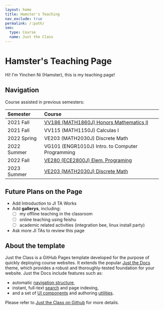 ```yaml
---
layout: home
title: Hamster's Teaching
nav_exclude: true
permalink: /:path/
seo:
  type: Course
  name: Just the Class
---
```


# Hamster's Teaching Page

Hi! I'm Yinchen Ni (Hamster), this is my teaching page!


## Navigation

Course assisted in previous semesters:

|Semester    |   Course                                          |
|:-----------|:--------------------------------------------------|
|2021 Fall   |[VV186 (MATH1860J) Honors Mathematics II](VV186.md)|
|2021 Fall   |VV115 (MATH1150J) Calculas I                       |
|2022 Spring |VE203 (MATH2030J) Discrete Math                    |
|2022 Summer |VG101 (ENGR1010J) Intro. to Computer Programming   |
|2022 Fall   |[VE280 (ECE2800J) Elem. Programing](VE280.md)      |
|2023 Summer |[VE203 (MATH2030J) Discrete Math](VE203.md)        |

## Future Plans on the Page

+ Add Introduction to JI TA Works
+ Add **gallerys**, including:
  - [ ] my offline teaching in the classroom
  - [ ] online teaching using feishu
  - [ ] academic related activities (integration bee, linux install party)
+ Ask more JI TAs to review this page

## About the template

Just the Class is a GitHub Pages template developed for the purpose of quickly deploying course websites. It extends the popular [Just the Docs](https://github.com/just-the-docs/just-the-docs) theme, which provides a robust and thoroughly-tested foundation for your website. Just the Docs include features such as:

- automatic [navigation structure](https://just-the-docs.github.io/just-the-docs/docs/navigation-structure/),
- instant, full-text [search](https://just-the-docs.github.io/just-the-docs/docs/search/) and page indexing,
- and a set of [UI components](https://just-the-docs.github.io/just-the-docs/docs/ui-components) and authoring [utilities](https://just-the-docs.github.io/just-the-docs/docs/utilities).

Please refer to [Just the Class on Github](https://github.com/kevinlin1/just-the-class) for more details.

